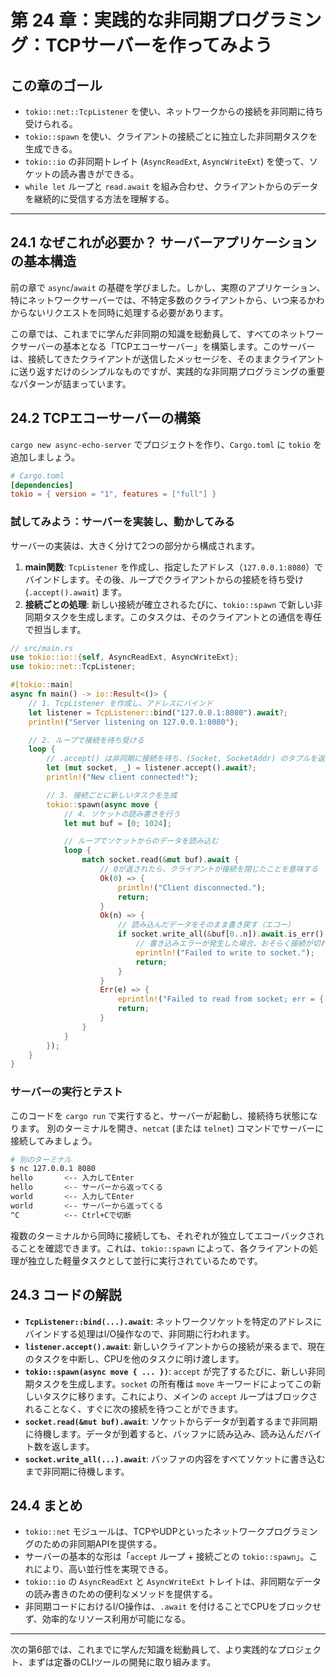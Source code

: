 # 第 24 章：実践的な非同期プログラミング：TCPサーバーを作ってみよう

## この章のゴール
- `tokio::net::TcpListener` を使い、ネットワークからの接続を非同期に待ち受けられる。
- `tokio::spawn` を使い、クライアントの接続ごとに独立した非同期タスクを生成できる。
- `tokio::io` の非同期トレイト (`AsyncReadExt`, `AsyncWriteExt`) を使って、ソケットの読み書きができる。
- `while let` ループと `read.await` を組み合わせ、クライアントからのデータを継続的に受信する方法を理解する。

---

## 24.1 なぜこれが必要か？ サーバーアプリケーションの基本構造

前の章で `async`/`await` の基礎を学びました。しかし、実際のアプリケーション、特にネットワークサーバーでは、不特定多数のクライアントから、いつ来るかわからないリクエストを同時に処理する必要があります。

この章では、これまでに学んだ非同期の知識を総動員して、すべてのネットワークサーバーの基本となる「TCPエコーサーバー」を構築します。このサーバーは、接続してきたクライアントが送信したメッセージを、そのままクライアントに送り返すだけのシンプルなものですが、実践的な非同期プログラミングの重要なパターンが詰まっています。

## 24.2 TCPエコーサーバーの構築

`cargo new async-echo-server` でプロジェクトを作り、`Cargo.toml` に `tokio` を追加しましょう。

```toml
# Cargo.toml
[dependencies]
tokio = { version = "1", features = ["full"] }
```

### 試してみよう：サーバーを実装し、動かしてみる

サーバーの実装は、大きく分けて2つの部分から構成されます。

1.  **main関数**: `TcpListener` を作成し、指定したアドレス（`127.0.0.1:8080`）でバインドします。その後、ループでクライアントからの接続を待ち受け (`.accept().await`) ます。
2.  **接続ごとの処理**: 新しい接続が確立されるたびに、`tokio::spawn` で新しい非同期タスクを生成します。このタスクは、そのクライアントとの通信を専任で担当します。

```rust
// src/main.rs
use tokio::io::{self, AsyncReadExt, AsyncWriteExt};
use tokio::net::TcpListener;

#[tokio::main]
async fn main() -> io::Result<()> {
    // 1. TcpListener を作成し、アドレスにバインド
    let listener = TcpListener::bind("127.0.0.1:8080").await?;
    println!("Server listening on 127.0.0.1:8080");

    // 2. ループで接続を待ち受ける
    loop {
        // .accept() は非同期に接続を待ち、(Socket, SocketAddr) のタプルを返す
        let (mut socket, _) = listener.accept().await?;
        println!("New client connected!");

        // 3. 接続ごとに新しいタスクを生成
        tokio::spawn(async move {
            // 4. ソケットの読み書きを行う
            let mut buf = [0; 1024];

            // ループでソケットからのデータを読み込む
            loop {
                match socket.read(&mut buf).await {
                    // 0が返されたら、クライアントが接続を閉じたことを意味する
                    Ok(0) => {
                        println!("Client disconnected.");
                        return;
                    }
                    Ok(n) => {
                        // 読み込んだデータをそのまま書き戻す（エコー）
                        if socket.write_all(&buf[0..n]).await.is_err() {
                            // 書き込みエラーが発生した場合、おそらく接続が切れている
                            eprintln!("Failed to write to socket.");
                            return;
                        }
                    }
                    Err(e) => {
                        eprintln!("Failed to read from socket; err = {:?}", e);
                        return;
                    }
                }
            }
        });
    }
}
```

### サーバーの実行とテスト

このコードを `cargo run` で実行すると、サーバーが起動し、接続待ち状態になります。
別のターミナルを開き、`netcat` (または `telnet`) コマンドでサーバーに接続してみましょう。

```bash
# 別のターミナル
$ nc 127.0.0.1 8080
hello       <-- 入力してEnter
hello       <-- サーバーから返ってくる
world       <-- 入力してEnter
world       <-- サーバーから返ってくる
^C          <-- Ctrl+Cで切断
```

複数のターミナルから同時に接続しても、それぞれが独立してエコーバックされることを確認できます。これは、`tokio::spawn` によって、各クライアントの処理が独立した軽量タスクとして並行に実行されているためです。

## 24.3 コードの解説

- **`TcpListener::bind(...).await`**: ネットワークソケットを特定のアドレスにバインドする処理はI/O操作なので、非同期に行われます。
- **`listener.accept().await`**: 新しいクライアントからの接続が来るまで、現在のタスクを中断し、CPUを他のタスクに明け渡します。
- **`tokio::spawn(async move { ... })`**: `accept` が完了するたびに、新しい非同期タスクを生成します。`socket` の所有権は `move` キーワードによってこの新しいタスクに移ります。これにより、メインの `accept` ループはブロックされることなく、すぐに次の接続を待つことができます。
- **`socket.read(&mut buf).await`**: ソケットからデータが到着するまで非同期に待機します。データが到着すると、バッファに読み込み、読み込んだバイト数を返します。
- **`socket.write_all(...).await`**: バッファの内容をすべてソケットに書き込むまで非同期に待機します。

## 24.4 まとめ

- `tokio::net` モジュールは、TCPやUDPといったネットワークプログラミングのための非同期APIを提供する。
- サーバーの基本的な形は「`accept` ループ + 接続ごとの `tokio::spawn`」。これにより、高い並行性を実現できる。
- `tokio::io` の `AsyncReadExt` と `AsyncWriteExt` トレイトは、非同期なデータの読み書きのための便利なメソッドを提供する。
- 非同期コードにおけるI/O操作は、`.await` を付けることでCPUをブロックせず、効率的なリソース利用が可能になる。

---

次の第6部では、これまでに学んだ知識を総動員して、より実践的なプロジェクト、まずは定番のCLIツールの開発に取り組みます。
